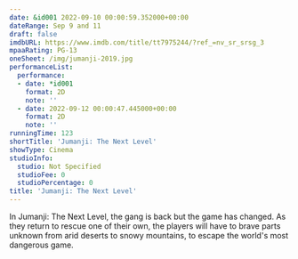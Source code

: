 ```yaml
---
date: &id001 2022-09-10 00:00:59.352000+00:00
dateRange: Sep 9 and 11
draft: false
imdbURL: https://www.imdb.com/title/tt7975244/?ref_=nv_sr_srsg_3
mpaaRating: PG-13
oneSheet: /img/jumanji-2019.jpg
performanceList:
  performance:
  - date: *id001
    format: 2D
    note: ''
  - date: 2022-09-12 00:00:47.445000+00:00
    format: 2D
    note: ''
runningTime: 123
shortTitle: 'Jumanji: The Next Level'
showType: Cinema
studioInfo:
  studio: Not Specified
  studioFee: 0
  studioPercentage: 0
title: 'Jumanji: The Next Level'
---
```


In Jumanji: The Next Level, the gang is back but the game has changed. As they return to rescue one of their own, the players will have to brave parts unknown from arid deserts to snowy mountains, to escape the world's most dangerous game.